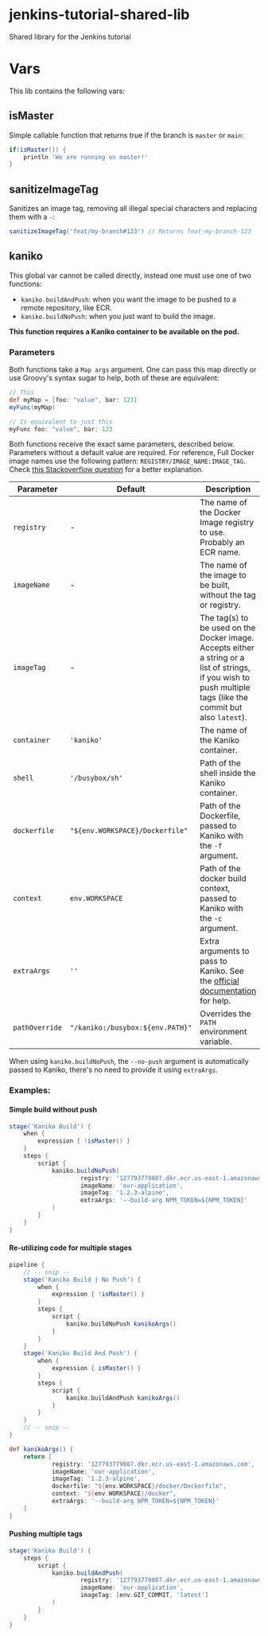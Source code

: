 # jenkins-tutorial-shared-lib
Shared library for the Jenkins tutorial

# Vars

This lib contains the following vars:

## isMaster

Simple callable function that returns true if the branch is `master` or `main`:
```groovy
if(isMaster()) {
    println 'We are running on master!'
}
```

## sanitizeImageTag

Sanitizes an image tag, removing all illegal special characters and replacing them with a `-`:
```groovy
sanitizeImageTag('feat/my-branch#123') // Returns feat-my-branch-123
```

## kaniko

This global var cannot be called directly, instead one must use one of two functions:
* `kaniko.buildAndPush`: when you want the image to be pushed to a remote repository, like ECR.
* `kaniko.buildNoPush`: when you just want to build the image.

**This function requires a Kaniko container to be available on the pod.**

### Parameters

Both functions take a `Map args` argument. One can pass this map directly or use Groovy's syntax sugar to help, both
of these are equivalent:

```groovy
// This
def myMap = [foo: "value", bar: 123]
myFunc(myMap)

// Is equivalent to just this
myFunc foo: "value", bar: 123
```

Both functions receive the exact same parameters, described below. Parameters without a default value are required.
For reference, Full Docker image names use the following pattern: `REGISTRY/IMAGE_NAME:IMAGE_TAG`. Check [this
Stackoverflow question](https://stackoverflow.com/questions/37861791/how-are-docker-image-names-parsed) for a better
explanation.

| Parameter      | Default                          | Description                                                                                                                                                     |
|----------------|----------------------------------|-----------------------------------------------------------------------------------------------------------------------------------------------------------------|
| `registry`     | -                                | The name of the Docker Image registry to use. Probably an ECR name.                                                                                             |
| `imageName`    | -                                | The name of the image to be built, without the tag or registry.                                                                                                 |
| `imageTag`     | -                                | The tag(s) to be used on the Docker image. Accepts either a string or a list of strings, if you wish to push multiple tags (like the commit but also `latest`). |
| `container`    | `'kaniko'`                       | The name of the Kaniko container.                                                                                                                               |
| `shell`        | `'/busybox/sh'`                  | Path of the shell inside the Kaniko container.                                                                                                                  |
| `dockerfile`   | `"${env.WORKSPACE}/Dockerfile"`  | Path of the Dockerfile, passed to Kaniko with the `-f` argument.                                                                                                |
| `context`      | `env.WORKSPACE`                  | Path of the docker build context, passed to Kaniko with the `-c` argument.                                                                                      |
| `extraArgs`    | `''`                             | Extra arguments to pass to Kaniko. See the [official documentation](https://github.com/GoogleContainerTools/kaniko#additional-flags) for help.                  |
| `pathOverride` | `"/kaniko:/busybox:${env.PATH}"` | Overrides the `PATH` environment variable.                                                                                                                      |

When using `kaniko.buildNoPush`, the `--no-push` argument is automatically passed to Kaniko, there's no need to provide
it using `extraArgs`.

### Examples:

#### Simple build without push
```groovy
stage('Kaniko Build') {
    when {
        expression { !isMaster() }
    }
    steps {
        script {
            kaniko.buildNoPush(
                    registry: '127793779807.dkr.ecr.us-east-1.amazonaws.com',
                    imageName: 'our-application',
                    imageTag: '1.2.3-alpine',
                    extraArgs: '--build-arg NPM_TOKEN=${NPM_TOKEN}'
            )
        }
    }
}
```

#### Re-utilizing code for multiple stages
```groovy
pipeline {
    // -- snip --
    stage('Kaniko Build | No Push') {
        when {
            expression { !isMaster() }
        }
        steps {
            script {
                kaniko.buildNoPush kanikoArgs()
            }
        }
    }
    stage('Kaniko Build And Push') {
        when {
            expression { isMaster() }
        }
        steps {
            script {
                kaniko.buildAndPush kanikoArgs()
            }
        }
    }
    // -- snip --
}

def kanikoArgs() {
    return [
            registry: '127793779807.dkr.ecr.us-east-1.amazonaws.com',
            imageName: 'our-application',
            imageTag: '1.2.3-alpine',
            dockerfile: "${env.WORKSPACE}/docker/Dockerfile",
            context: "${env.WORKSPACE}/docker",
            extraArgs: '--build-arg NPM_TOKEN=${NPM_TOKEN}'
    ]
}
```

#### Pushing multiple tags
```groovy
stage('Kaniko Build') {
    steps {
        script {
            kaniko.buildAndPush(
                    registry: '127793779807.dkr.ecr.us-east-1.amazonaws.com',
                    imageName: 'our-application',
                    imageTag: [env.GIT_COMMIT, 'latest']
            )
        }
    }
}
```

